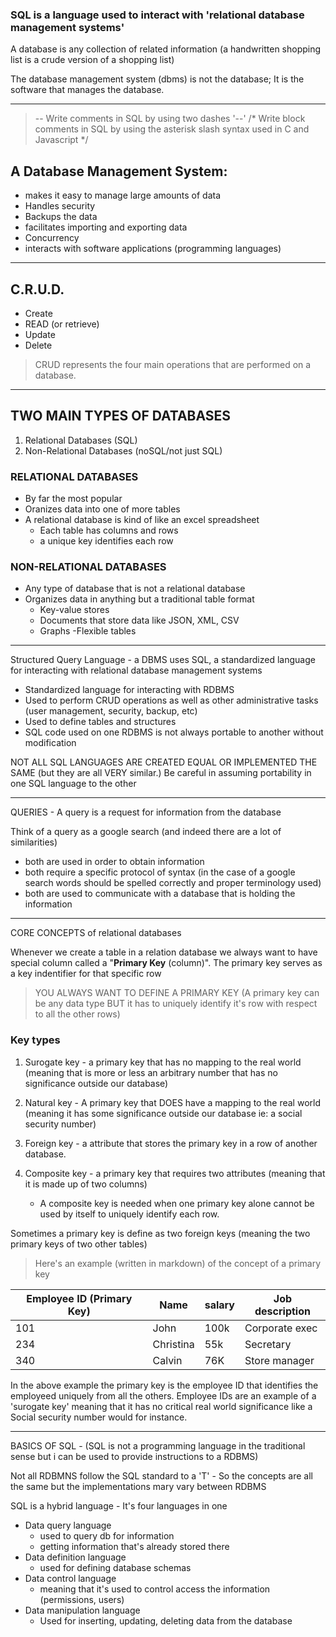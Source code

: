 ### SQL is a language used to interact with 'relational database management systems'


A database is any collection of related information (a handwritten shopping list is a crude version of a shopping list)

The database management system (dbms) is not the database; It is the software that manages the database.

-------------------------------------------------------

> -- Write comments in SQL by using two dashes '--'
> /* Write block comments in SQL by using the asterisk slash syntax used in C and Javascript */

## A Database Management System:
- makes it easy to manage large amounts of data
- Handles security
- Backups the data
- facilitates importing and exporting data
- Concurrency
- interacts with software applications (programming languages)

----------------------------------------------------------------



## C.R.U.D.
- Create
- READ (or retrieve)
- Update
- Delete

> CRUD represents the four main operations that are performed on a database.


---------------------------------------------------

## TWO MAIN TYPES OF DATABASES
1. Relational Databases (SQL)
2. Non-Relational Databases (noSQL/not just SQL)


### RELATIONAL DATABASES
- By far the most popular
- Oranizes data into one of more tables
- A relational database is kind of like an excel spreadsheet
    - Each table has columns and rows
    - a unique key identifies each row


### NON-RELATIONAL DATABASES
- Any type of database that is not a relational database
- Organizes data in anything but a traditional table format
    - Key-value stores
    - Documents that store data like JSON, XML, CSV
    - Graphs
    -Flexible tables 

-------------------------------------


Structured Query Language - a DBMS uses SQL, a standardized language for interacting with relational database management systems
- Standardized language for interacting with RDBMS
- Used to perform CRUD operations as well as other administrative tasks (user management, security, backup, etc)
- Used to define tables and structures
- SQL code used on one RDBMS is not always portable to another without modification


NOT ALL SQL LANGUAGES ARE CREATED EQUAL OR IMPLEMENTED THE SAME (but they are all VERY similar.) Be careful in assuming portability in one SQL language to the other

--------------------------------------

QUERIES - A query is a request for information from the database

Think of a query as a google search (and indeed there are a lot of similarities)
- both are used in order to obtain information
- both require a specific protocol of syntax (in the case of a google search words should be spelled correctly and proper terminology used)
- both are used to communicate with a database that is holding the information



--------------------------------------------------------------------------------------------------------------------------------------------------------------------------------------------
CORE CONCEPTS of relational databases


Whenever we create a table in a relation database we always want to have special column called a "**Primary Key** (column)". The primary key serves as a key indentifier for that specific row


> YOU ALWAYS  WANT TO DEFINE A PRIMARY KEY (A primary key can be any data type BUT it has to uniquely identify it's row with respect to all the other rows)

### Key types

1. Surogate key - a primary key that has no mapping to the real world (meaning that is more or less an arbitrary number that has no significance outside our database)

2. Natural key - A primary key that DOES have a mapping to the real world (meaning it has some significance outside our database ie: a social security number)

3. Foreign key - a attribute that stores the primary key in a row of another database.

4. Composite key - a primary key that requires two attributes (meaning that it is made up of two columns) 
   - A composite key is needed when one primary key alone cannot be used by itself to uniquely identify each row.

Sometimes a primary key is define as two foreign keys (meaning the two primary keys of two other tables)


> Here's an example (written in markdown) of the concept of a primary key

| Employee ID (Primary Key) | Name | salary | Job description |
| --- | --- | --- | --- |
| 101 | John | 100k | Corporate exec |
| 234 | Christina | 55k | Secretary |
| 340 | Calvin | 76K | Store manager | 


In the above example the primary key is the employee ID that identifies the employeed uniquely from all the others.
Employee IDs are an example of a 'surogate key' meaning that it has no critical real world significance like a Social security number would for instance. 

-----------------------------------------------------------------------------------------------

BASICS OF SQL - (SQL is not a programming language in the traditional sense but i can be used to provide instructions to a RDBMS)

Not all RDBMNS follow the SQL standard to a 'T' - So the concepts are all the same but the implementations mary vary between RDBMS

SQL is a hybrid language - It's four languages in one
- Data query language
    - used to query db for information
    - getting information that's already stored there
- Data definition language
    - used for defining database schemas
- Data control language
    - meaning that it's used to control access the information (permissions, users)
- Data manipulation language
    - Used for inserting, updating, deleting data from the database
